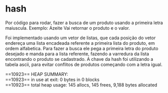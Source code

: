 # hash
Por código para rodar, fazer a busca de um produto usando a primeira letra maiuscula.
Exemplo:
Azeite
Vai retornar o produto e o valor.

Foi implementado usando um vetor de listas, que cada posição do vetor endereça uma lista encadeada
referente a primeira lista do produto, em ordem alfabetica.
Para fazer a busca ele pega a primeira letra do produto desejado e manda para a lista referente,
fazendo a varredura da lista encontrando o produto se cadastrado.
A chave da hash foi utilizando a tabela ascii, para evitar conflitos de produtos começando com a letra igual. 

 
==10923== HEAP SUMMARY:                                                         
==10923==     in use at exit: 0 bytes in 0 blocks                               
==10923==   total heap usage: 145 allocs, 145 frees, 9,188 bytes allocated  